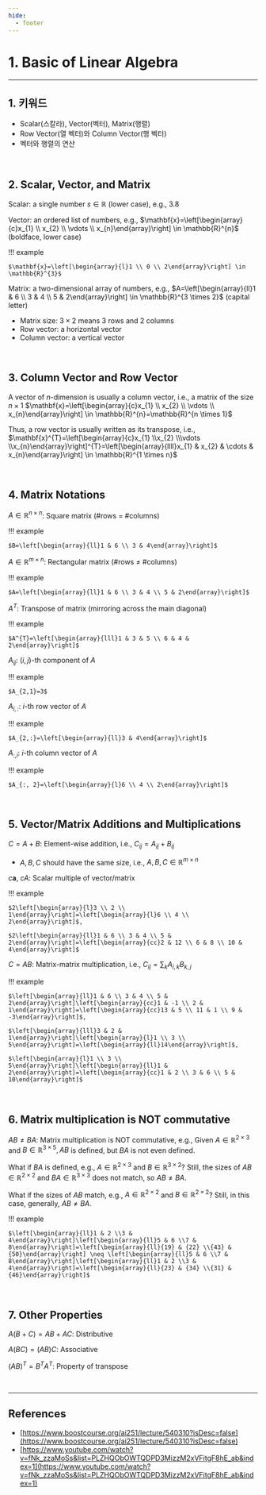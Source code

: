 ```yaml
---
hide:
  - footer
---
```


# 1. Basic of Linear Algebra

---

## 1. 키워드

- Scalar(스칼라), Vector(벡터), Matrix(행렬)
- Row Vector(열 벡터)와 Column Vector(행 벡터)
- 벡터와 행렬의 연산

<br/>

## 2. Scalar, Vector, and Matrix

Scalar: a single number $s \in \mathbb{R}$ (lower case), e.g., $3.8$

Vector: an ordered list of numbers, e.g., $\mathbf{x}=\left[\begin{array}{c}x_{1} \\ x_{2} \\ \vdots \\ x_{n}\end{array}\right] \in \mathbb{R}^{n}$ (boldface, lower case)

!!! example

    $\mathbf{x}=\left[\begin{array}{l}1 \\ 0 \\ 2\end{array}\right] \in \mathbb{R}^{3}$

Matrix: a two-dimensional array of numbers, e.g., $A=\left[\begin{array}{ll}1 & 6 \\ 3 & 4 \\ 5 & 2\end{array}\right] \in \mathbb{R}^{3 \times 2}$ (capital letter)

- Matrix size: $3 \times 2$ means 3 rows and 2 columns
- Row vector: a horizontal vector
- Column vector: a vertical vector

<br/>

## 3. Column Vector and Row Vector

A vector of $n$-dimension is usually a column vector, i.e., a matrix of the size $n \times 1$ $\mathbf{x}=\left[\begin{array}{c}x_{1} \\ x_{2} \\ \vdots \\ x_{n}\end{array}\right] \in \mathbb{R}^{n}=\mathbb{R}^{n \times 1}$

Thus, a row vector is usually written as its transpose, i.e., $\mathbf{x}^{T}=\left[\begin{array}{c}x_{1} \\x_{2} \\\vdots \\x_{n}\end{array}\right]^{T}=\left[\begin{array}{llll}x_{1} & x_{2} & \cdots & x_{n}\end{array}\right] \in \mathbb{R}^{1 \times n}$

<br/>

## 4. Matrix Notations

$A \in \mathbb{R}^{n \times n}$: Square matrix (#rows = #columns)

!!! example

    $B=\left[\begin{array}{ll}1 & 6 \\ 3 & 4\end{array}\right]$

$A \in \mathbb{R}^{m \times n}$: Rectangular matrix (#rows ≠ #columns)

!!! example

    $A=\left[\begin{array}{ll}1 & 6 \\ 3 & 4 \\ 5 & 2\end{array}\right]$

$A^{T}$: Transpose of matrix (mirroring across the main diagonal)

!!! example

    $A^{T}=\left[\begin{array}{lll}1 & 3 & 5 \\ 6 & 4 & 2\end{array}\right]$

$A_{i j}$: $(i, j)$-th component of $A$

!!! example

    $A_{2,1}=3$

$A_{i,:}$: $i$-th row vector of $A$

!!! example

    $A_{2,:}=\left[\begin{array}{ll}3 & 4\end{array}\right]$

$A_{:, i}$: $i$-th column vector of $A$

!!! example

    $A_{:, 2}=\left[\begin{array}{l}6 \\ 4 \\ 2\end{array}\right]$

<br/>

## 5. Vector/Matrix Additions and Multiplications

$C=A+B$: Element-wise addition, i.e., $C_{i j}=A_{i j}+B_{i j}$

- $A, B, C$ should have the same size, i.e., $A, B, C \in \mathbb{R}^{m \times n}$

$c\mathbf{a}$, $c A$: Scalar multiple of vector/matrix

!!! example

    $2\left[\begin{array}{l}3 \\ 2 \\ 1\end{array}\right]=\left[\begin{array}{l}6 \\ 4 \\ 2\end{array}\right]$,

    $2\left[\begin{array}{ll}1 & 6 \\ 3 & 4 \\ 5 & 2\end{array}\right]=\left[\begin{array}{cc}2 & 12 \\ 6 & 8 \\ 10 & 4\end{array}\right]$

$C=A B$: Matrix-matrix multiplication, i.e., $C_{i j}=\sum_{k} A_{i, k} B_{k, j}$

!!! example

    $\left[\begin{array}{ll}1 & 6 \\ 3 & 4 \\ 5 & 2\end{array}\right]\left[\begin{array}{cc}1 & -1 \\ 2 & 1\end{array}\right]=\left[\begin{array}{cc}13 & 5 \\ 11 & 1 \\ 9 & -3\end{array}\right]$,

    $\left[\begin{array}{lll}3 & 2 & 1\end{array}\right]\left[\begin{array}{l}1 \\ 3 \\ 5\end{array}\right]=\left[\begin{array}{ll}14\end{array}\right]$,

    $\left[\begin{array}{l}1 \\ 3 \\ 5\end{array}\right]\left[\begin{array}{ll}1 & 2\end{array}\right]=\left[\begin{array}{cc}1 & 2 \\ 3 & 6 \\ 5 & 10\end{array}\right]$

<br/>

## 6. Matrix multiplication is NOT commutative

$A B \neq B A$: Matrix multiplication is NOT commutative, e.g., Given $A \in \mathbb{R}^{2 \times {3}}$ and $B \in \mathbb{R}^{{3} \times 5}, A B$ is defined, but $B A$ is not even defined.

What if $B A$ is defined, e.g., $A \in \mathbb{R}^{{2} \times {3}}$ and $B \in \mathbb{R}^{{3} \times {2}}$? Still, the sizes of $A B \in \mathbb{R}^{{2} \times {2}}$ and $B A \in \mathbb{R}^{{3} \times {3}}$ does not match, so $A B \neq B A$.

What if the sizes of $A B$ match, e.g., $A \in \mathbb{R}^{2 \times 2}$ and $B \in \mathbb{R}^{2 \times 2}$? Still, in this case, generally, $A B \neq B A$.

!!! example

    $\left[\begin{array}{ll}1 & 2 \\3 & 4\end{array}\right]\left[\begin{array}{ll}5 & 6 \\7 & 8\end{array}\right]=\left[\begin{array}{ll}{19} & {22} \\{43} & {50}\end{array}\right] \neq \left[\begin{array}{ll}5 & 6 \\7 & 8\end{array}\right]\left[\begin{array}{ll}1 & 2 \\3 & 4\end{array}\right]=\left[\begin{array}{ll}{23} & {34} \\{31} & {46}\end{array}\right]$

<br/>

## 7. Other Properties

$A(B+C)=A B+A C$: Distributive

$A(B C)=(A B) C$: Associative

$(A B)^{T}=B^{T} A^{T}$: Property of transpose

<br/>

---

## References

- [https://www.boostcourse.org/ai251/lecture/540310?isDesc=false](https://www.boostcourse.org/ai251/lecture/540310?isDesc=false)
- [https://www.youtube.com/watch?v=fNk_zzaMoSs&list=PLZHQObOWTQDPD3MizzM2xVFitgF8hE_ab&index=1](https://www.youtube.com/watch?v=fNk_zzaMoSs&list=PLZHQObOWTQDPD3MizzM2xVFitgF8hE_ab&index=1)
